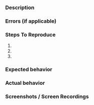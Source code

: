 ### Description
<!-- please describe your changes in enough detail that the reviewing dev can effectively review the work done. please also provide any links to relevant documentation, blog posts, etc. that you may have used that would be helpful for the review  -->

<!-- These following sections can simply be copied from the Jira task if provided and provide enough detail -->

### Errors (if applicable)

### Steps To Reproduce
1. 
2. 
3. 

### Expected behavior

### Actual behavior

### Screenshots / Screen Recordings